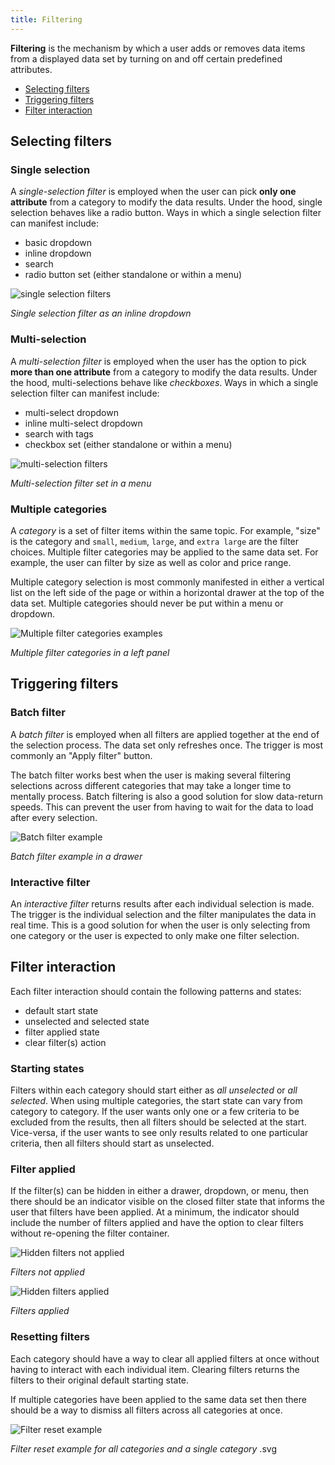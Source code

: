 ```yaml
---
title: Filtering
---
```


**Filtering** is the mechanism by which a user adds or removes data items from a displayed data set by turning on and off certain predefined attributes.

<anchor-links>
<ul>
    <li><a href="#selecting-filters">Selecting filters</a></li>
    <li><a href="#triggering-filters">Triggering filters</a></li>
    <li><a href="#filter-interaction">Filter interaction</a></li>
</ul>
</anchor-links>

## Selecting filters

### Single selection

A _single-selection filter_ is employed when the user can pick **only one attribute** from a category to modify the data results. Under the hood, single selection behaves like a radio button. Ways in which a single selection filter can manifest include:

- basic dropdown
- inline dropdown
- search
- radio button set (either standalone or within a menu)

![single selection filters](images/filter-1.svg)

_Single selection filter as an inline dropdown_

### Multi-selection

A _multi-selection filter_ is employed when the user has the option to pick **more than one attribute** from a category to modify the data results. Under the hood, multi-selections behave like _checkboxes_. Ways in which a single selection filter can manifest include:

- multi-select dropdown
- inline multi-select dropdown
- search with tags
- checkbox set (either standalone or within a menu)

![multi-selection filters](images/filter-2.svg)

_Multi-selection filter set in a menu_

### Multiple categories

A _category_ is a set of filter items within the same topic. For example, "size" is the category and `small`, `medium`, `large`, and `extra large` are the filter choices. Multiple filter categories may be applied to the same data set. For example, the user can filter by size as well as color and price range.

Multiple category selection is most commonly manifested in either a vertical list on the left side of the page or within a horizontal drawer at the top of the data set. Multiple categories should never be put within a menu or dropdown.

![Multiple filter categories examples](images/filter-3.svg)

_Multiple filter categories in a left panel_

## Triggering filters

### Batch filter

A _batch filter_ is employed when all filters are applied together at the end of the selection process. The data set only refreshes once. The trigger is most commonly an "Apply filter" button.

The batch filter works best when the user is making several filtering selections across different categories that may take a longer time to mentally process. Batch filtering is also a good solution for slow data-return speeds. This can prevent the user from having to wait for the data to load after every selection.

![Batch filter example](images/filter-4.svg)

_Batch filter example in a drawer_

### Interactive filter

An _interactive filter_ returns results after each individual selection is made. The trigger is the individual selection and the filter manipulates the data in real time. This is a good solution for when the user is only selecting from one category or the user is expected to only make one filter selection.

## Filter interaction

Each filter interaction should contain the following patterns and states:

- default start state
- unselected and selected state
- filter applied state
- clear filter(s) action

### Starting states

Filters within each category should start either as _all unselected_ or _all selected_. When using multiple categories, the start state can vary from category to category. If the user wants only one or a few criteria to be excluded from the results, then all filters should be selected at the start. Vice-versa, if the user wants to see only results related to one particular criteria, then all filters should start as unselected.

### Filter applied

If the filter(s) can be hidden in either a drawer, dropdown, or menu, then there should be an indicator visible on the closed filter state that informs the user that filters have been applied. At a minimum, the indicator should include the number of filters applied and have the option to clear filters without re-opening the filter container.

![Hidden filters not applied](images/filter-5.svg)

_Filters not applied_

![Hidden filters applied](images/filter-6.svg)

_Filters applied_

### Resetting filters

Each category should have a way to clear all applied filters at once without having to interact with each individual item. Clearing filters returns the filters to their original default starting state.

If multiple categories have been applied to the same data set then there should be a way to dismiss all filters across all categories at once.

![Filter reset example](images/filter-7.svg)

_Filter reset example for all categories and a single category_
.svg
